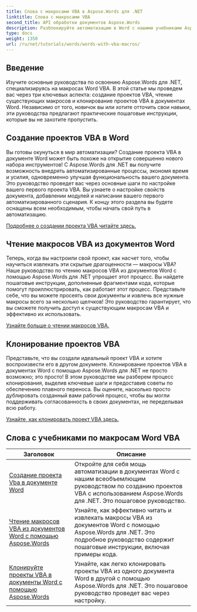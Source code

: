 ```yaml
---
title: Слова с макросами VBA в Aspose.Words для .NET
linktitle: Слова с макросами VBA
second_title: API обработки документов Aspose.Words
description: Разблокируйте автоматизацию в Word с нашими учебниками Aspose.Words для .NET. Эффективно создавайте, читайте и клонируйте макросы VBA в документах Word.
type: docs
weight: 1350
url: /ru/net/tutorials/words/words-with-vba-macros/
---
```

## Введение

Изучите основные руководства по освоению Aspose.Words для .NET, специализируясь на макросах Word VBA. В этой статье мы проведем вас через три ключевых аспекта: создание проектов VBA, чтение существующих макросов и клонирование проектов VBA в документах Word. Независимо от того, новичок вы или хотите отточить свои навыки, эти руководства предлагают практические пошаговые инструкции, которые вы не захотите пропустить. 

## Создание проектов VBA в Word

Вы готовы окунуться в мир автоматизации? Создание проекта VBA в документе Word может быть похоже на открытие совершенно нового набора инструментов! С Aspose.Words для .NET вы получите возможность внедрять автоматизированные процессы, экономя время и усилия, одновременно улучшая функциональность вашего документа. Это руководство проведет вас через основные шаги по настройке вашего первого проекта VBA. Вы узнаете о настройке свойств документа, добавлении модулей и написании вашего первого автоматизированного сценария. К концу этого раздела вы будете оснащены всем необходимым, чтобы начать свой путь в автоматизацию. 

[Подробнее о создании проекта VBA читайте здесь.](./creating-vba-project/)

## Чтение макросов VBA из документов Word

Теперь, когда вы настроили свой проект, как насчет того, чтобы научиться извлекать эти скрытые драгоценности — макросы VBA? Наше руководство по чтению макросов VBA из документов Word с помощью Aspose.Words для .NET упрощает этот процесс. Вы найдете пошаговые инструкции, дополненные фрагментами кода, которые помогут проиллюстрировать, как работает этот процесс. Представьте себе, что вы можете просеять свои документы и извлечь все нужные макросы всего за несколько щелчков! Это руководство гарантирует, что вы сможете получить доступ к существующим макросам VBA и эффективно их использовать. 

[Узнайте больше о чтении макросов VBA.](./reading-vba-macros-word-document/)

## Клонирование проектов VBA

Представьте, что вы создали идеальный проект VBA и хотите воспроизвести его в другом документе. Клонирование проектов VBA в документах Word с помощью Aspose.Words для .NET не просто возможно; это просто! В этом руководстве мы разберем процесс клонирования, выделив ключевые шаги и предоставив советы по обеспечению плавного переноса. Вы оцените, насколько просто дублировать созданный вами рабочий процесс, чтобы вы могли поддерживать согласованность в своих документах, не переделывая всю работу. 

[Узнайте, как клонировать проект VBA здесь.](./clone-vba-project-word-document/)

 ## Слова с учебниками по макросам Word VBA
| Заголовок | Описание |
| --- | --- |
| [Создание проекта Vba в документе Word](./creating-vba-project/) | Откройте для себя мощь автоматизации в документах Word с нашим всеобъемлющим руководством по созданию проектов VBA с использованием Aspose.Words для .NET. Это пошаговое руководство. |
| [Чтение макросов VBA из документов Word с помощью Aspose.Words](./reading-vba-macros-word-document/) | Узнайте, как эффективно читать и извлекать макросы VBA из документов Word с помощью Aspose.Words для .NET. Это подробное руководство содержит пошаговые инструкции, включая примеры кода. |
| [Клонируйте проекты VBA в документы Word с помощью Aspose.Words](./clone-vba-project-word-document/) | Узнайте, как легко клонировать проекты VBA из одного документа Word в другой с помощью Aspose.Words для .NET. Это пошаговое руководство проведет вас через настройку. |
